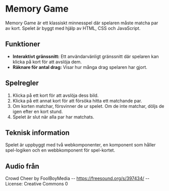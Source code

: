 # Memory Game

Memory Game är ett klassiskt minnesspel där spelaren måste matcha par av kort. Spelet är byggt med hjälp av HTML, CSS och JavaScript.

## Funktioner

- **Interaktivt gränssnitt:** Ett användarvänligt gränssnitt där spelaren kan klicka på kort för att avslöja dem.
- **Räknare för antal drag:** Visar hur många drag spelaren har gjort.

## Spelregler

1. Klicka på ett kort för att avslöja dess bild.
2. Klicka på ett annat kort för att försöka hitta ett matchande par.
3. Om korten matchar, försvinner de ur spelet. Om de inte matchar, döljs de igen efter en kort stund.
4. Spelet är slut när alla par har matchats.

## Teknisk information

Spelet är uppbyggt med två webkomponenter, en komponent som håller spel-logiken och en webbkomponent för spel-kortet.

## Audio från

Crowd Cheer by FoolBoyMedia -- https://freesound.org/s/397434/ -- License: Creative Commons 0